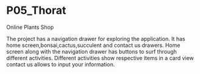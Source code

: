 # P05_Thorat
Online Plants Shop

The project has a navigation drawer for exploring the application.
It has home screen,bonsai,cactus,succulent and contact us drawers.
Home screen along with the navigation drawer has buttons to surf through different activities.
Different activities show respective items in a card view
contact us allows to input your information.
